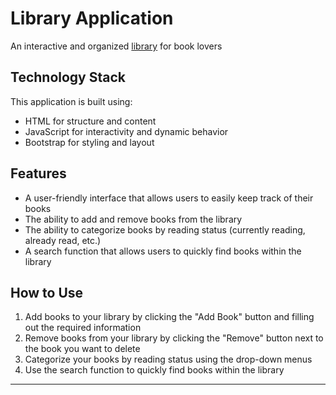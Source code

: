 # Library Application
An interactive and organized [library](https://hokagecv.github.io/Library/) for book lovers

## Technology Stack
This application is built using:
- HTML for structure and content
- JavaScript for interactivity and dynamic behavior
- Bootstrap for styling and layout

## Features
- A user-friendly interface that allows users to easily keep track of their books
- The ability to add and remove books from the library
- The ability to categorize books by reading status (currently reading, already read, etc.)
- A search function that allows users to quickly find books within the library

## How to Use
1. Add books to your library by clicking the "Add Book" button and filling out the required information
2. Remove books from your library by clicking the "Remove" button next to the book you want to delete
3. Categorize your books by reading status using the drop-down menus
4. Use the search function to quickly find books within the library
---
